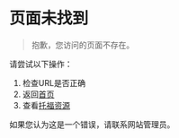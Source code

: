 # 页面未找到

> 抱歉，您访问的页面不存在。

请尝试以下操作：

1. 检查URL是否正确
2. 返回[首页](/)
3. 查看[托福资源](/toefl/toefl.md)

如果您认为这是一个错误，请联系网站管理员。
